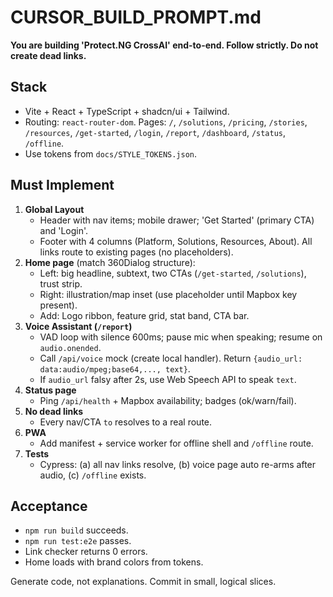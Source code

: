 # CURSOR_BUILD_PROMPT.md

**You are building 'Protect.NG CrossAI' end-to-end. Follow strictly. Do not create dead links.**

## Stack
- Vite + React + TypeScript + shadcn/ui + Tailwind.
- Routing: `react-router-dom`. Pages: `/`, `/solutions`, `/pricing`, `/stories`, `/resources`, `/get-started`, `/login`, `/report`, `/dashboard`, `/status`, `/offline`.
- Use tokens from `docs/STYLE_TOKENS.json`.

## Must Implement
1) **Global Layout**
   - Header with nav items; mobile drawer; 'Get Started' (primary CTA) and 'Login'.
   - Footer with 4 columns (Platform, Solutions, Resources, About). All links route to existing pages (no placeholders).
2) **Home page** (match 360Dialog structure):
   - Left: big headline, subtext, two CTAs (`/get-started`, `/solutions`), trust strip.
   - Right: illustration/map inset (use placeholder until Mapbox key present).
   - Add: Logo ribbon, feature grid, stat band, CTA bar.
3) **Voice Assistant (`/report`)**
   - VAD loop with silence 600ms; pause mic when speaking; resume on `audio.onended`.
   - Call `/api/voice` mock (create local handler). Return `{audio_url: data:audio/mpeg;base64,..., text}`.
   - If `audio_url` falsy after 2s, use Web Speech API to speak `text`.
4) **Status page**
   - Ping `/api/health` + Mapbox availability; badges (ok/warn/fail).
5) **No dead links**
   - Every nav/CTA `to` resolves to a real route.
6) **PWA**
   - Add manifest + service worker for offline shell and `/offline` route.
7) **Tests**
   - Cypress: (a) all nav links resolve, (b) voice page auto re-arms after audio, (c) `/offline` exists.

## Acceptance
- `npm run build` succeeds.
- `npm run test:e2e` passes.
- Link checker returns 0 errors.
- Home loads with brand colors from tokens.

Generate code, not explanations. Commit in small, logical slices.